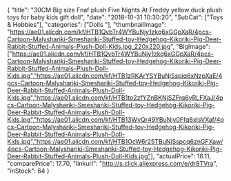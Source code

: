 {
	"title": "30CM Big size Fnaf plush Five Nights At Freddy yellow duck plush toys for baby kids gift doll",
	"date": "2018-10-31 10:30:20",
	"SubCat": ["Toys & Hobbies"],
	"categories": ["Dolls "],
	"thumbnailImage": "https://ae01.alicdn.com/kf/HTB1QvbTr4WYBuNjy1zkq6xGGpXaR/4pcs-Cartoon-Malyshariki-Smeshariki-Stuffed-toy-Hedgehog-Kikoriki-Pig-Deer-Rabbit-Stuffed-Animals-Plush-Doll-Kids.jpg_220x220.jpg",
	"BigImage": ["https://ae01.alicdn.com/kf/HTB1QvbTr4WYBuNjy1zkq6xGGpXaR/4pcs-Cartoon-Malyshariki-Smeshariki-Stuffed-toy-Hedgehog-Kikoriki-Pig-Deer-Rabbit-Stuffed-Animals-Plush-Doll-Kids.jpg","https://ae01.alicdn.com/kf/HTB1zRKArYSYBuNjSspiq6xNzpXaE/4pcs-Cartoon-Malyshariki-Smeshariki-Stuffed-toy-Hedgehog-Kikoriki-Pig-Deer-Rabbit-Stuffed-Animals-Plush-Doll-Kids.jpg","https://ae01.alicdn.com/kf/HTB1to2zfYZnBKNjSZFrq6yRLFXaJ/4pcs-Cartoon-Malyshariki-Smeshariki-Stuffed-toy-Hedgehog-Kikoriki-Pig-Deer-Rabbit-Stuffed-Animals-Plush-Doll-Kids.jpg","https://ae01.alicdn.com/kf/HTB13WvQr49YBuNjy0Ffq6xIsVXaf/4pcs-Cartoon-Malyshariki-Smeshariki-Stuffed-toy-Hedgehog-Kikoriki-Pig-Deer-Rabbit-Stuffed-Animals-Plush-Doll-Kids.jpg","https://ae01.alicdn.com/kf/HTB1OcW6r25TBuNjSspcq6znGFXaw/4pcs-Cartoon-Malyshariki-Smeshariki-Stuffed-toy-Hedgehog-Kikoriki-Pig-Deer-Rabbit-Stuffed-Animals-Plush-Doll-Kids.jpg"],
	"actualPrice": 16.11,
	"comparePrice": 17.70,
	"linkurl": "http://s.click.aliexpress.com/e/dr8TVra",
	"inStock": 64
}
